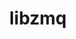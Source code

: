 ---
title: "libzmq"
layout: cache
categories: [package, v0.18]
meta: {"versions": ["4.3.4"], "compilers": ["gcc@7.5.0"]}
spec_files: 
 - spec-0.json
spec_names:
 - 'libzmq@4.3.4%gcc@7.5.0~docs~drafts+libbsd+libsodium arch=linux-ubuntu18.04-x86_64 ^libbsd@0.11.5%gcc@7.5.0 arch=linux-ubuntu18.04-x86_64 ^libmd@1.0.4%gcc@7.5.0 arch=linux-ubuntu18.04-x86_64 ^libsodium@1.0.18%gcc@7.5.0 arch=linux-ubuntu18.04-x86_64 ^pkgconf@1.8.0%gcc@7.5.0 arch=linux-ubuntu18.04-x86_64'
---